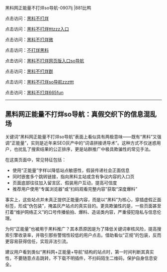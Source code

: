 黑料网正能量不打烊so导航-0907lj |881比鸭

点击访问：<a href="https://heiliaolvzlu3.pages.dev">黑料不打烊</a>  

点击访问：<a href="https://heiliaoyvnrda.pages.dev">黑料不打烊tttzzz入口</a>  

点击访问：<a href="https://heiliaoryrhyu.pages.dev">黑料不打烊微</a>  

点击访问：<a href="https://heiliao5s28gk.pages.dev">不打烊黑料</a>  

点击访问：<a href="https://heiliao9wsbg3.pages.dev">黑料不打烊网页版入口so导航</a>  

点击访问：<a href="https://heiliaoxfe5rb.pages.dev">黑料不打烊群</a>  

点击访问：<a href="https://heiliaokof3cy.pages.dev">黑料不打烊so导航zzzttt</a>  

点击访问：<a href="https://heiliaoxrq8i9.pages.dev">黑料不打烊665fun</a>  

---

## 黑料网正能量不打烊so导航：真假交织下的信息混乱场

关键词“黑料网正能量不打烊so导航”表面上看似具有两极意味——既有“黑料”又强调“正能量”，实则是近年来SEO灰产中的“词语拼接诱导术”。这种方式不仅迷惑用户，也扰乱了搜索结果的公正排序，更是站群推广中极具欺骗性的常见手法。

在这类页面中，常见特征包括：
- 使用“正能量”字样以降低站点敏感性，假装传递社会正面信息  
- 同时嵌套多个跳转链接，指向黑料主站或含有争议内容的入口页  
- 页面底部往往加入留言区、假装用户互动，提高可信度  
- 推荐用户使用“专属浏览器”或“扫码观看完整内容”获取“深度爆料”

事实上，这些站点并未真正提供正能量内容，而是以“黑料”为核心，穿插虚假正面标签，形成“伪包装”，掩盖灰产站点的真实目的。更具欺骗性的是，一些页面甚至打着“维护网络正义”的口号传播偷拍、爆料、造谣类内容，严重侵犯隐私与信息伦理。

为何“正能量”也被用于黑料推广？其本质原因是为了降低关键词审核风险，提高搜索引擎收录率，并吸引那些警惕性较低的用户点击。借助看似“正规”的包装，反而更容易获得信任，实现非法引流。

建议用户看到类似“黑料网+正能量+导航”结构的站点时，第一时间判断其真实性，不要随意点击跳转，不下载不明插件，不扫码陌生二维码，保护自身信息安全。

